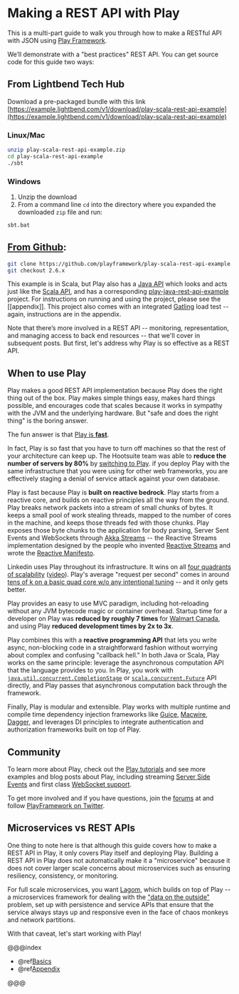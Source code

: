 # Making a REST API with Play

This is a multi-part guide to walk you through how to make a RESTful API with JSON using [Play Framework](https://playframework.com).

We’ll demonstrate with a "best practices" REST API.  You can get source code for this guide two ways:

## From Lightbend Tech Hub

Download a pre-packaged bundle with this link [https://example.lightbend.com/v1/download/play-scala-rest-api-example](https://example.lightbend.com/v1/download/play-scala-rest-api-example)

### Linux/Mac

```bash
unzip play-scala-rest-api-example.zip
cd play-scala-rest-api-example
./sbt
```

### Windows

1. Unzip the download
1. From a command line `cd` into the directory where you expanded the downloaded `zip` file and run:

```bash
sbt.bat
```

## [From Github](https://github.com/playframework/play-scala-rest-api-example/tree/2.6.x):

```bash
git clone https://github.com/playframework/play-scala-rest-api-example.git
git checkout 2.6.x
```

This example is in Scala, but Play also has a [Java API](https://www.playframework.com/documentation/latest/JavaHome) which looks and acts just like the [Scala API](https://www.playframework.com/documentation/latest/ScalaHome), and has a corresponding [play-java-rest-api-example](https://github.com/playframework/play-java-rest-api-example) project.  For instructions on running and using the project, please see the [[appendix]].  This project also comes with an integrated [Gatling](http://gatling.io/) load test -- again, instructions are in the appendix.

Note that there’s more involved in a REST API -- monitoring, representation, and managing access to back end resources -- that we'll cover in subsequent posts.  But first, let's address why Play is so effective as a REST API.

## When to use Play

Play makes a good REST API implementation because Play does the right thing out of the box.  Play makes simple things easy, makes hard things possible, and encourages code that scales because it works in sympathy with the JVM and the underlying hardware. But "safe and does the right thing" is the boring answer.

The fun answer is that [Play is **fast**](https://www.lightbend.com/blog/why-is-play-framework-so-fast).

In fact, Play is so fast that you have to turn off machines so that the rest of your architecture can keep up.  The Hootsuite team was able to **reduce the number of servers by 80%** by [switching to Play](https://www.lightbend.com/resources/case-studies-and-stories/how-hootsuite-modernized-its-url-shortener).  if you deploy Play with the same infrastructure that you were using for other web frameworks, you are effectively staging a denial of service attack against your own database.

Play is fast because Play is **built on reactive bedrock**.  Play starts from a reactive core, and builds on reactive principles all the way from the ground.  Play breaks network packets into a stream of small chunks of bytes.  It keeps a small pool of work stealing threads, mapped to the number of cores in the machine, and keeps those threads fed with those chunks.  Play exposes those byte chunks to the application for body parsing, Server Sent Events and WebSockets through [Akka Streams](http://doc.akka.io/docs/akka/2.4/scala/stream/stream-introduction.html) -- the Reactive Streams implementation designed by the people who invented [Reactive Streams](http://www.reactive-streams.org/) and wrote the [Reactive Manifesto](http://www.reactivemanifesto.org/).

Linkedin uses Play throughout its infrastructure. It wins on all [four quadrants of scalability](http://www.slideshare.net/brikis98/the-play-framework-at-linkedin/128-Outline1_Getting_started_with_Play2) ([video](https://youtu.be/8z3h4Uv9YbE)).  Play's average "request per second" comes in around [tens of k on a basic quad core w/o any intentional tuning](https://twitter.com/kevinbowling1/status/764188720140398592) -- and it only gets better.

Play provides an easy to use MVC paradigm, including hot-reloading without any JVM bytecode magic or container overhead.  Startup time for a developer on Play was **reduced by roughly 7 times** for [Walmart Canada](https://www.lightbend.com/resources/case-studies-and-stories/walmart-boosts-conversions-by-20-with-lightbend-reactive-platform), and using Play **reduced development times by 2x to 3x**.

Play combines this with a **reactive programming API** that lets you write async, non-blocking code in a straightforward fashion without worrying about complex and confusing "callback hell."  In both Java or Scala, Play works on the same principle: leverage the asynchronous computation API that the language provides to you.  In Play, you work with [`java.util.concurrent.CompletionStage`](https://docs.oracle.com/javase/8/docs/technotes/guides/concurrency/changes8.html) or [`scala.concurrent.Future`](http://docs.scala-lang.org/overviews/core/futures.html) API directly, and Play passes that asynchronous computation back through the framework.

Finally, Play is modular and extensible.  Play works with multiple runtime and compile time dependency injection frameworks like [Guice](https://www.playframework.com/documentation/latest/ScalaDependencyInjection), [Macwire](https://di-in-scala.github.io/), [Dagger](https://github.com/playframework/play-java-dagger2-example), and leverages DI principles to integrate authentication and authorization frameworks built on top of Play.

## Community

To learn more about Play, check out the [Play tutorials](https://playframework.com/documentation/latest/Tutorials) and see more examples and blog posts about Play, including streaming [Server Side Events](https://github.com/playframework/play-streaming-scala) and first class [WebSocket support](https://github.com/playframework/play-websocket-scala).

To get more involved and if you have questions, join the [forums](https://discuss.playframework.com) at  and follow [PlayFramework on Twitter](https://twitter.com/playframework).

## Microservices vs REST APIs

One thing to note here is that although this guide covers how to make a REST API in Play, it only covers Play itself and deploying Play.  Building a REST API in Play does not automatically make it a "microservice" because it does not cover larger scale concerns about microservices such as ensuring resiliency, consistency, or monitoring.

For full scale microservices, you want [Lagom](http://www.lagomframework.com/), which builds on top of Play -- a microservices framework for dealing with the ["data on the outside"](https://blog.acolyer.org/2016/09/13/data-on-the-outside-versus-data-on-the-inside/) problem, set up with persistence and service APIs that ensure that the service always stays up and responsive even in the face of chaos monkeys and network partitions.

With that caveat, let's start working with Play!

@@@index

* @ref[Basics](part-1/index.md)
* @ref[Appendix](appendix.md)

@@@
